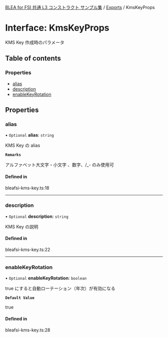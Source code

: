 [BLEA for FSI 共通 L3 コンストラクト サンプル集](../README.md) / [Exports](../modules.md) / KmsKeyProps

# Interface: KmsKeyProps

KMS Key 作成時のパラメータ

## Table of contents

### Properties

- [alias](KmsKeyProps.md#alias)
- [description](KmsKeyProps.md#description)
- [enableKeyRotation](KmsKeyProps.md#enablekeyrotation)

## Properties

### alias

• `Optional` **alias**: `string`

KMS Key の alias

**`Remarks`**

アルファベット大文字・小文字 、数字、/\_- のみ使用可

#### Defined in

bleafsi-kms-key.ts:18

---

### description

• `Optional` **description**: `string`

KMS Key の説明

#### Defined in

bleafsi-kms-key.ts:22

---

### enableKeyRotation

• `Optional` **enableKeyRotation**: `boolean`

true にすると自動ローテーション（年次）が有効になる

**`Default Value`**

true

#### Defined in

bleafsi-kms-key.ts:28
